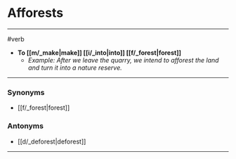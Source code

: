 # Afforests
---
#verb
- **To [[m/_make|make]] [[i/_into|into]] [[f/_forest|forest]]**
	- _Example: After we leave the quarry, we intend to afforest the land and turn it into a nature reserve._
---
### Synonyms
- [[f/_forest|forest]]
### Antonyms
- [[d/_deforest|deforest]]
---

